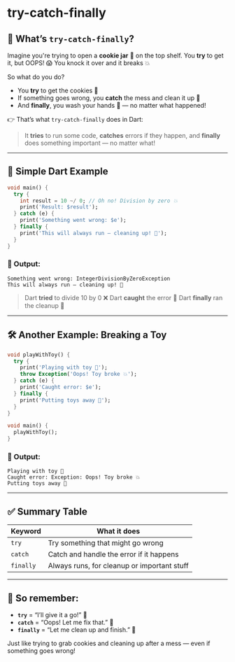 # try-catch-finally

## 🧠 What’s `try-catch-finally`?

Imagine you're trying to open a **cookie jar** 🍪 on the top shelf.
You **try** to get it, but OOPS! 😱 You knock it over and it breaks 💥

So what do you do?

* You **try** to get the cookies 🍪
* If something goes wrong, you **catch** the mess and clean it up 🧹
* And **finally**, you wash your hands 🧼 — no matter what happened!

👉 That’s what `try-catch-finally` does in Dart:

> It **tries** to run some code,
> **catches** errors if they happen,
> and **finally** does something important — no matter what!

---

## 🍪 Simple Dart Example

```dart
void main() {
  try {
    int result = 10 ~/ 0; // Oh no! Division by zero 💥
    print('Result: $result');
  } catch (e) {
    print('Something went wrong: $e');
  } finally {
    print('This will always run — cleaning up! 🧼');
  }
}
```

### 🧠 Output:

```
Something went wrong: IntegerDivisionByZeroException
This will always run — cleaning up! 🧼
```

> Dart **tried** to divide 10 by 0 ❌
> Dart **caught** the error 💢
> Dart **finally** ran the cleanup 🧼

---

## 🛠️ Another Example: Breaking a Toy

```dart
void playWithToy() {
  try {
    print('Playing with toy 🚂');
    throw Exception('Oops! Toy broke 💥');
  } catch (e) {
    print('Caught error: $e');
  } finally {
    print('Putting toys away 🧸');
  }
}

void main() {
  playWithToy();
}
```

### 🧠 Output:

```
Playing with toy 🚂
Caught error: Exception: Oops! Toy broke 💥
Putting toys away 🧸
```

---

## ✅ Summary Table

| Keyword   | What it does                                |
|-----------|---------------------------------------------|
| `try`     | Try something that might go wrong           |
| `catch`   | Catch and handle the error if it happens    |
| `finally` | Always runs, for cleanup or important stuff |

---

## 🎉 So remember:

* **`try`** = “I’ll give it a go!” 🎯
* **`catch`** = “Oops! Let me fix that.” 💢
* **`finally`** = “Let me clean up and finish.” 🧼

Just like trying to grab cookies and cleaning up after a mess — even if something goes wrong!

